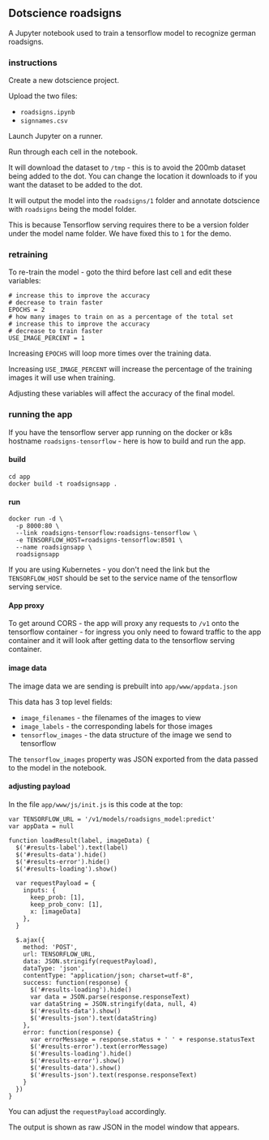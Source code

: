 ## Dotscience roadsigns

A Jupyter notebook used to train a tensorflow model to recognize german roadsigns.

### instructions

Create a new dotscience project.

Upload the two files:

 * `roadsigns.ipynb`
 * `signnames.csv`

Launch Jupyter on a runner.

Run through each cell in the notebook.

It will download the dataset to `/tmp` - this is to avoid the 200mb dataset being added to the dot.  You can change the location it downloads to if you want the dataset to be added to the dot.

It will output the model into the `roadsigns/1` folder and annotate dotscience with `roadsigns` being the model folder.

This is because Tensorflow serving requires there to be a version folder under the model name folder.  We have fixed this to `1` for the demo.

### retraining

To re-train the model - goto the third before last cell and edit these variables:

```
# increase this to improve the accuracy
# decrease to train faster
EPOCHS = 2
# how many images to train on as a percentage of the total set
# increase this to improve the accuracy
# decrease to train faster
USE_IMAGE_PERCENT = 1
```

Increasing `EPOCHS` will loop more times over the training data.

Increasing `USE_IMAGE_PERCENT` will increase the percentage of the training images it will use when training.

Adjusting these variables will affect the accuracy of the final model.

### running the app

If you have the tensorflow server app running on the docker or k8s hostname `roadsigns-tensorflow` - here is how to build and run the app.

#### build

```
cd app
docker build -t roadsignsapp .
```

#### run

```
docker run -d \
  -p 8000:80 \
  --link roadsigns-tensorflow:roadsigns-tensorflow \
  -e TENSORFLOW_HOST=roadsigns-tensorflow:8501 \
  --name roadsignsapp \
  roadsignsapp 
```

If you are using Kubernetes - you don't need the link but the `TENSORFLOW_HOST` should be set to the service name of the tensorflow serving service.

#### App proxy

To get around CORS - the app will proxy any requests to `/v1` onto the tensorflow container - for ingress you only need to foward traffic to the app container and it will look after getting data to the tensorflow serving container.

#### image data

The image data we are sending is prebuilt into `app/www/appdata.json`

This data has 3 top level fields:

 * `image_filenames` - the filenames of the images to view
 * `image_labels` - the corresponding labels for those images
 * `tensorflow_images` - the data structure of the image we send to tensorflow

The `tensorflow_images` property was JSON exported from the data passed to the model in the notebook.

#### adjusting payload

In the file `app/www/js/init.js` is this code at the top:

```
var TENSORFLOW_URL = '/v1/models/roadsigns_model:predict'
var appData = null

function loadResult(label, imageData) {
  $('#results-label').text(label)
  $('#results-data').hide()
  $('#results-error').hide()
  $('#results-loading').show()

  var requestPayload = {
    inputs: {
      keep_prob: [1], 
      keep_prob_conv: [1],
      x: [imageData]
    },
  }

  $.ajax({
    method: 'POST',
    url: TENSORFLOW_URL,
    data: JSON.stringify(requestPayload),
    dataType: 'json',
    contentType: "application/json; charset=utf-8",
    success: function(response) {
      $('#results-loading').hide()
      var data = JSON.parse(response.responseText)
      var dataString = JSON.stringify(data, null, 4)
      $('#results-data').show()
      $('#results-json').text(dataString)
    },
    error: function(response) {
      var errorMessage = response.status + ' ' + response.statusText
      $('#results-error').text(errorMessage)
      $('#results-loading').hide()
      $('#results-error').show()
      $('#results-data').show()
      $('#results-json').text(response.responseText)
    }
  })
}
```

You can adjust the `requestPayload` accordingly.

The output is shown as raw JSON in the model window that appears.

